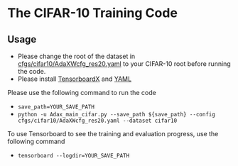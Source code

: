 # The CIFAR-10 Training Code


## Usage

+ Please change the root of the dataset in [cfgs/cifar10/AdaXWcfg_res20.yaml](cfgs/cifar10/) to your CIFAR-10 root before running the code.
+ Please install [TensorboardX](https://pypi.org/project/tensorboardX/) and [YAML](https://pypi.org/project/PyYAML/)

Please use the following command to run the code

+ `save_path=YOUR_SAVE_PATH`
+ `python -u Adax_main_cifar.py --save_path ${save_path} --config cfgs/cifar10/AdaXWcfg_res20.yaml --dataset cifar10`


To use Tensorboard to see the training and evaluation progress, use the following command

+ `tensorboard --logdir=YOUR_SAVE_PATH`
